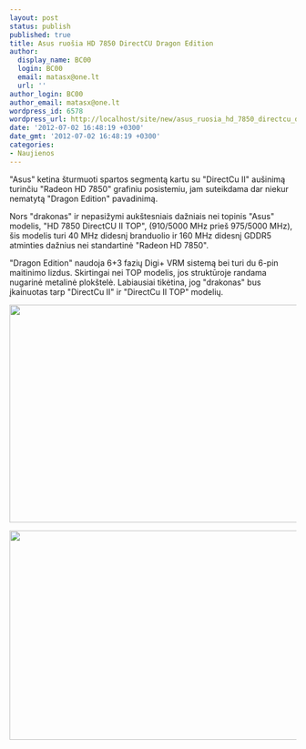 ```yaml
---
layout: post
status: publish
published: true
title: Asus ruošia HD 7850 DirectCU Dragon Edition
author:
  display_name: BC00
  login: BC00
  email: matasx@one.lt
  url: ''
author_login: BC00
author_email: matasx@one.lt
wordpress_id: 6578
wordpress_url: http://localhost/site/new/asus_ruosia_hd_7850_directcu_dragon_edition/
date: '2012-07-02 16:48:19 +0300'
date_gmt: '2012-07-02 16:48:19 +0300'
categories:
- Naujienos
---
```

<p>
	&quot;Asus&quot; ketina &scaron;turmuoti spartos segmentą kartu su &quot;DirectCu II&quot; au&scaron;inimą turinčiu &quot;Radeon HD 7850&quot; grafiniu posistemiu, jam suteikdama dar niekur nematytą &quot;Dragon Edition&quot; pavadinimą.</p>
<p>
	Nors &quot;drakonas&quot; ir nepasižymi auk&scaron;tesniais dažniais nei topinis &quot;Asus&quot; modelis, &quot;HD 7850 DirectCU II TOP&quot;, (910/5000 MHz prie&scaron; 975/5000 MHz), &scaron;is modelis turi 40 MHz didesnį branduolio ir 160 MHz didesnį GDDR5 atminties dažnius nei standartinė &quot;Radeon HD 7850&quot;.</p>
<p>
	&quot;Dragon Edition&quot; naudoja 6+3 fazių Digi+ VRM sistemą bei turi du 6-pin maitinimo lizdus. Skirtingai nei TOP modelis, jos struktūroje randama nugarinė metalinė plok&scaron;telė. Labiausiai tikėtina, jog &quot;drakonas&quot; bus įkainuotas tarp &quot;DirectCu II&quot; ir &quot;DirectCu II TOP&quot; modelių.</p>
<p>
	<img alt="" src="http://technews.lt/userfiles/dragonedition.jpg" style="width: 520px; height: 383px;" /></p>
<p>
	<img alt="" src="http://technews.lt/userfiles/dragoneditionbox.jpg" style="width: 520px; height: 368px;" /></p>
